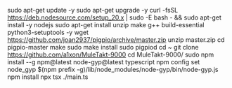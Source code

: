 sudo apt-get update -y
sudo apt-get upgrade -y
curl -fsSL https://deb.nodesource.com/setup_20.x | sudo -E bash - && sudo apt-get install -y nodejs
sudo apt-get install unzip make g++ build-essential python3-setuptools -y
wget https://github.com/joan2937/pigpio/archive/master.zip
unzip master.zip
cd pigpio-master
make
sudo make install
sudo pigpiod
cd ~
git clone https://github.com/a1xon/MuleTakt-9000
cd MuleTakt-9000/
sudo npm install --g npm@latest node-gyp@latest typescript
npm config set node_gyp $(npm prefix -g)/lib/node_modules/node-gyp/bin/node-gyp.js
npm install
npx tsx ./main.ts